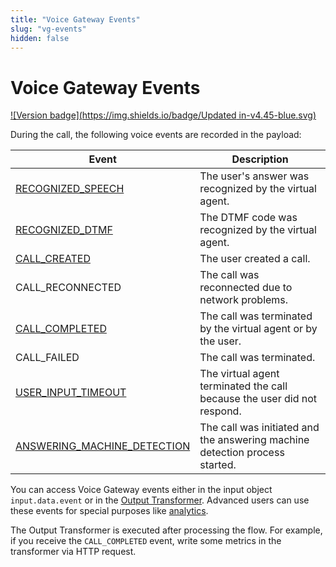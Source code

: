 ```yaml
---
title: "Voice Gateway Events"
slug: "vg-events"
hidden: false
---
```


# Voice Gateway Events

[![Version badge](https://img.shields.io/badge/Updated in-v4.45-blue.svg)](../../../release-notes/4.45.md)

During the call, the following voice events are recorded in the payload:

| Event                                                         | Description                                                                 |
|---------------------------------------------------------------|-----------------------------------------------------------------------------|
| [RECOGNIZED_SPEECH](RECOGNIZED_SPEECH.md)                     | The user's answer was recognized by the virtual agent.                      |
| [RECOGNIZED_DTMF](RECOGNIZED_DTMF.md)                         | The DTMF code was recognized by the virtual agent.                          |
| [CALL_CREATED](CALL_CREATED.md)                               | The user created a call.                                                    |
| CALL_RECONNECTED                                              | The call was reconnected due to network problems.                           |
| [CALL_COMPLETED](CALL_COMPLETED.md)                           | The call was terminated by the virtual agent or by the user.                |
| CALL_FAILED                                                   | The call was terminated.                                                    |
| [USER_INPUT_TIMEOUT](USER_INPUT_TIMEOUT.md)                   | The virtual agent terminated the call because the user did not respond.     |
| [ANSWERING_MACHINE_DETECTION](ANSWERING_MACHINE_DETECTION.md) | The call was initiated and the answering machine detection process started. | 


You can access Voice Gateway events either in the input object `input.data.event` or in the [Output Transformer](../../../ai/endpoints/transformers/output-transformer.md). Advanced users can use these events for special purposes like [analytics](../../../ai/tools/analytics/analytics-concepts.md). 

The Output Transformer is executed after processing the flow. For example, if you receive the `CALL_COMPLETED` event, write some metrics in the transformer via HTTP request.